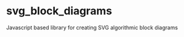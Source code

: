 svg_block_diagrams
==================

Javascript based library for creating SVG algorithmic block diagrams
